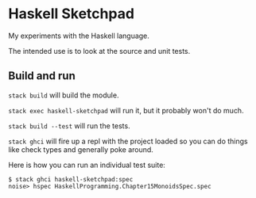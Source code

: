 # Haskell Sketchpad

My experiments with the Haskell language.

The intended use is to look at the source and unit tests.

Build and run
-----

`stack build` will build the module.

`stack exec haskell-sketchpad` will run it, but it probably won't do much.

`stack build --test` will run the tests.

`stack ghci` will fire up a repl with the project loaded so you can do things like check types and generally poke around.

Here is how you can run an individual test suite:
```
$ stack ghci haskell-sketchpad:spec
noise> hspec HaskellProgramming.Chapter15MonoidsSpec.spec
```